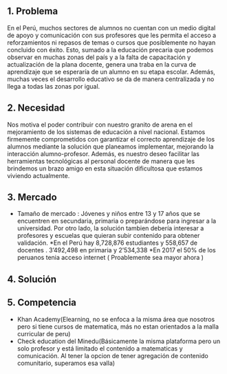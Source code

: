 ## 1. Problema
En el Perú, muchos sectores de alumnos no cuentan con un medio digital de apoyo y comunicación con sus profesores que les permita el acceso a reforzamientos ni repasos de temas o cursos que posiblemente no hayan concluido con éxito. Esto, sumado a la educación precaria que podemos observar en muchas zonas del país y a la falta de capacitación y actualización de la plana docente, genera una traba en la curva de aprendizaje que se esperaría de un alumno en su etapa escolar.  Además, muchas veces el desarrollo educativo se da de manera centralizada y no llega a todas las zonas por igual.

## 2. Necesidad
Nos motiva el poder contribuir con nuestro granito de arena en el mejoramiento de los sistemas de educación a nivel nacional. Estamos firmemente comprometidos con garantizar el correcto aprendizaje de los alumnos mediante la solución que planeamos implementar, mejorando la interacción alumno-profesor. Además, es nuestro deseo facilitar las herramientas tecnológicas al personal docente de manera que les brindemos un brazo amigo en esta situación dificultosa que estamos viviendo actualmente.

## 3. Mercado
* Tamaño de mercado : Jóvenes y niños entre 13 y 17 años que se encuentren en secundaria, primaria o preparándose para ingresar a la universidad. Por otro lado, la solución tambien debería interesar a profesores y escuelas que quieran subir contenido para obtener validación.
*En el Perú hay 8,728,876 estudiantes y 558,657 de docentes . 3’492,498 en primaria y 2’534,338
*En 2017 el 50% de los peruanos tenia acceso internet ( Proablemente sea mayor ahora )

## 4. Solución


## 5. Competencia
* Khan Academy(Elearning, no se enfoca a la misma área que nosotros pero si tiene cursos de matematica, más no estan orientados a la malla curricular de peru) 
* Check education del Minedu(Básicamente la misma plataforma  pero un solo profesor y está limitado el contenido a matematicas  y comunicación. Al tener la opcion de tener agregación de contenido comunitario, superamos esa valla)
